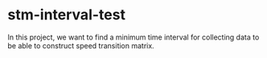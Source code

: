 # stm-interval-test
In this project, we want to find a minimum time interval for collecting data to be able to construct speed transition matrix.
